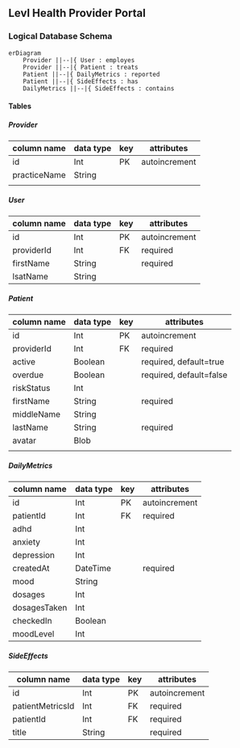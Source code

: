 ## Levl Health Provider Portal

### Logical Database Schema

```mermaid
erDiagram
    Provider ||--|{ User : employes
    Provider ||--|{ Patient : treats
    Patient ||--|{ DailyMetrics : reported
    Patient ||--|{ SideEffects : has
    DailyMetrics ||--|{ SideEffects : contains

```

#### Tables

##### Provider

| column name  | data type | key | attributes    |
| ------------ | --------- | --- | ------------- |
| id           | Int       | PK  | autoincrement |
| practiceName | String    |     |               |
|              |           |     |               |

##### User

| column name | data type | key | attributes    |
| ----------- | --------- | --- | ------------- |
| id          | Int       | PK  | autoincrement |
| providerId  | Int       | FK  | required      |
| firstName   | String    |     | required      |
| lsatName    | String    |     |               |

##### Patient

| column name | data type | key | attributes              |
| ----------- | --------- | --- | ----------------------- |
| id          | Int       | PK  | autoincrement           |
| providerId  | Int       | FK  | required                |
| active      | Boolean   |     | required, default=true  |
| overdue     | Boolean   |     | required, default=false |
| riskStatus  | Int       |     |                         |
| firstName   | String    |     | required                |
| middleName  | String    |     |                         |
| lastName    | String    |     | required                |
| avatar      | Blob      |     |                         |
|             |           |     |                         |

##### DailyMetrics

| column name  | data type | key | attributes    |
| ------------ | --------- | --- | ------------- |
| id           | Int       | PK  | autoincrement |
| patientId    | Int       | FK  | required      |
| adhd         | Int       |     |               |
| anxiety      | Int       |     |               |
| depression   | Int       |     |               |
| createdAt    | DateTime  |     | required      |
| mood         | String    |     |               |
| dosages      | Int       |     |               |
| dosagesTaken | Int       |     |               |
| checkedIn    | Boolean   |     |               |
| moodLevel    | Int       |     |               |

##### SideEffects

| column name      | data type | key | attributes    |
| ---------------- | --------- | --- | ------------- |
| id               | Int       | PK  | autoincrement |
| patientMetricsId | Int       | FK  | required      |
| patientId        | Int       | FK  | required      |
| title            | String    |     | required      |
